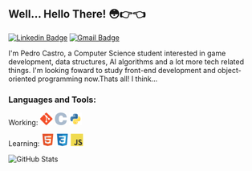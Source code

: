 ## Well... Hello There! :flushed::point_right::point_left:

[![Linkedin Badge](https://img.shields.io/badge/-LinkedIn-blue?style=flat-square&logo=Linkedin&logoColor=white)](https://)
[![Gmail Badge](https://img.shields.io/badge/-Gmail-c14438?style=flat-square&logo=Gmail&logoColor=white)](mailto:pedro.lucas.moliner.castro@usp.br)

I'm Pedro Castro, a Computer Science student interested in game development, data structures, AI algorithms and a lot more tech related things. I'm looking foward to study front-end development and object-oriented programming now.Thats all! I think...

### Languages and Tools:

<p align ="left">
  Working:
  <img src="https://raw.githubusercontent.com/devicons/devicon/master/icons/git/git-original.svg" alt="git icon" width="25" height="25">
  <img src="https://raw.githubusercontent.com/devicons/devicon/master/icons/c/c-original.svg" alt="c icon" width="25" height="25">
  <img src="https://raw.githubusercontent.com/devicons/devicon/master/icons/python/python-original.svg" alt="python icon" width="25" height="25">
</p>

<p align="left">
  Learning:
  <img src="https://raw.githubusercontent.com/devicons/devicon/master/icons/html5/html5-original.svg" alt="html5 icon" width="25" height="25">
  <img src="https://raw.githubusercontent.com/devicons/devicon/master/icons/css3/css3-original.svg" alt="css3 icon" width="25" height="25">
  <img src="https://raw.githubusercontent.com/devicons/devicon/master/icons/javascript/javascript-original.svg" alt="javascript icon" width="25" height="25">
</p>

![GitHub Stats](https://github-readme-stats.vercel.app/api?username=pedrolmcastro&theme=dark&show_icons=true)
